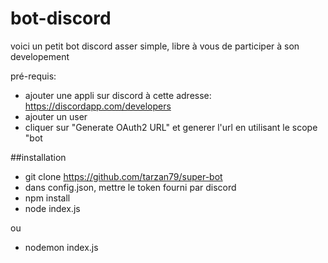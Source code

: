# bot-discord
voici un petit bot discord asser simple, libre à vous de participer à son developement

pré-requis: 
- ajouter une appli sur discord à cette adresse: https://discordapp.com/developers
- ajouter un user
- cliquer sur "Generate OAuth2 URL" et generer l'url en utilisant le scope "bot

##installation

- git clone https://github.com/tarzan79/super-bot
- dans config.json, mettre le token fourni par discord
- npm install
- node index.js

ou

- nodemon index.js
